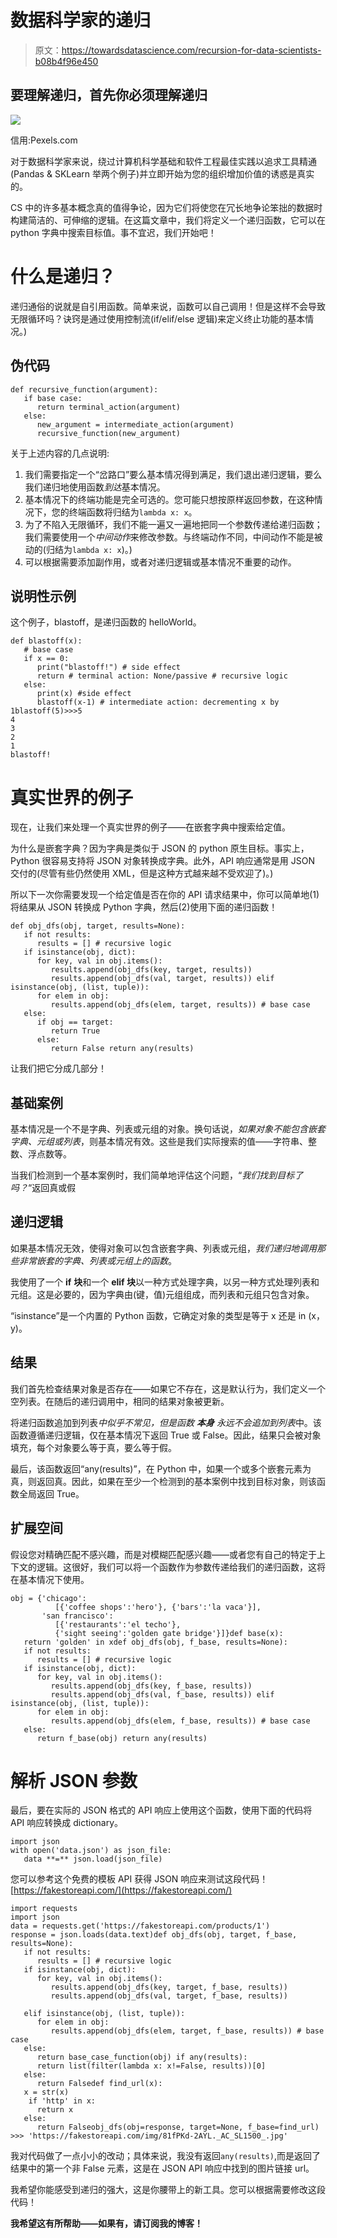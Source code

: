 # 数据科学家的递归

> 原文：<https://towardsdatascience.com/recursion-for-data-scientists-b08b4f96e450>

## 要理解递归，首先你必须理解递归

![](img/1c7214f88c41d7ad7b078f7c9bed6798.png)

信用:Pexels.com

对于数据科学家来说，绕过计算机科学基础和软件工程最佳实践以追求工具精通(Pandas & SKLearn 举两个例子)并立即开始为您的组织增加价值的诱惑是真实的。

CS 中的许多基本概念真的值得争论，因为它们将使您在冗长地争论笨拙的数据时构建简洁的、可伸缩的逻辑。在这篇文章中，我们将定义一个递归函数，它可以在 python 字典中搜索目标值。事不宜迟，我们开始吧！

# 什么是递归？

递归通俗的说就是自引用函数。简单来说，函数可以自己调用！但是这样不会导致无限循环吗？诀窍是通过使用控制流(if/elif/else 逻辑)来定义终止功能的基本情况。)

## 伪代码

```
def recursive_function(argument):
   if base case:
      return terminal_action(argument)
   else:
      new_argument = intermediate_action(argument)
      recursive_function(new_argument)
```

关于上述内容的几点说明:

1.  我们需要指定一个“岔路口”要么基本情况得到满足，我们退出递归逻辑，要么我们递归地使用函数*到达*基本情况。
2.  基本情况下的终端功能是完全可选的。您可能只想按原样返回参数，在这种情况下，您的终端函数将归结为`lambda x: x`。
3.  为了不陷入无限循环，我们不能一遍又一遍地把同一个参数传递给递归函数；我们需要使用一个*中间动作*来修改参数。与终端动作不同，中间动作不能是被动的(归结为`lambda x: x`)。)
4.  可以根据需要添加副作用，或者对递归逻辑或基本情况不重要的动作。

## 说明性示例

这个例子，blastoff，是递归函数的 helloWorld。

```
def blastoff(x):
   # base case 
   if x == 0:
      print("blastoff!") # side effect
      return # terminal action: None/passive # recursive logic
   else:
      print(x) #side effect
      blastoff(x-1) # intermediate action: decrementing x by 1blastoff(5)>>>5
4
3
2
1
blastoff!
```

# 真实世界的例子

现在，让我们来处理一个真实世界的例子——在嵌套字典中搜索给定值。

为什么是嵌套字典？因为字典是类似于 JSON 的 python 原生目标。事实上，Python 很容易支持将 JSON 对象转换成字典。此外，API 响应通常是用 JSON 交付的(尽管有些仍然使用 XML，但是这种方式越来越不受欢迎了)。)

所以下一次你需要发现一个给定值是否在你的 API 请求结果中，你可以简单地(1)将结果从 JSON 转换成 Python 字典，然后(2)使用下面的递归函数！

```
def obj_dfs(obj, target, results=None):
   if not results:
      results = [] # recursive logic
   if isinstance(obj, dict):
      for key, val in obj.items():
         results.append(obj_dfs(key, target, results))
         results.append(obj_dfs(val, target, results)) elif isinstance(obj, (list, tuple)):
      for elem in obj:
         results.append(obj_dfs(elem, target, results)) # base case
   else:
      if obj == target:
         return True
      else:
         return False return any(results)
```

让我们把它分成几部分！

## 基础案例

基本情况是一个不是字典、列表或元组的对象。换句话说，*如果对象不能包含嵌套字典、元组或列表*，则基本情况有效。这些是我们实际搜索的值——字符串、整数、浮点数等。

当我们检测到一个基本案例时，我们简单地评估这个问题，“*我们找到目标了吗？*“返回真或假

## 递归逻辑

如果基本情况无效，使得对象可以包含嵌套字典、列表或元组，*我们递归地调用那些非常嵌套的字典、列表或元组上的函数*。

我使用了一个 **if** **块**和一个 **elif 块**以一种方式处理字典，以另一种方式处理列表和元组。这是必要的，因为字典由(键，值)元组组成，而列表和元组只包含对象。

“isinstance”是一个内置的 Python 函数，它确定对象的类型是等于 x 还是 in (x，y)。

## 结果

我们首先检查结果对象是否存在——如果它不存在，这是默认行为，我们定义一个空列表。在随后的递归调用中，相同的结果对象被更新。

将递归函数追加到列表*中似乎不常见，但是函数* ***本身*** *永远不会追加到列表*中。该函数遵循递归逻辑，仅在基本情况下返回 True 或 False。因此，结果只会被对象填充，每个对象要么等于真，要么等于假。

最后，该函数返回“any(results)”，在 Python 中，如果一个或多个嵌套元素为真，则返回真。因此，如果在至少一个检测到的基本案例中找到目标对象，则该函数全局返回 True。

## 扩展空间

假设您对精确匹配不感兴趣，而是对模糊匹配感兴趣——或者您有自己的特定于上下文的逻辑。这很好，我们可以将一个函数作为参数传递给我们的递归函数，这将在基本情况下使用。

```
obj = {'chicago': 
          [{'coffee shops':'hero'}, {'bars':'la vaca'}],
       'san francisco': 
          [{'restaurants':'el techo'}, 
          {'sight seeing':'golden gate bridge'}]}def base(x):
   return 'golden' in xdef obj_dfs(obj, f_base, results=None):
   if not results:
      results = [] # recursive logic
   if isinstance(obj, dict):
      for key, val in obj.items():
         results.append(obj_dfs(key, f_base, results))
         results.append(obj_dfs(val, f_base, results)) elif isinstance(obj, (list, tuple)):
      for elem in obj:
         results.append(obj_dfs(elem, f_base, results)) # base case
   else:
      return f_base(obj) return any(results)
```

# 解析 JSON 参数

最后，要在实际的 JSON 格式的 API 响应上使用这个函数，使用下面的代码将 API 响应转换成 dictionary。

```
import json
with open('data.json') as json_file:
   data **=** json.load(json_file)
```

您可以参考这个免费的模板 API 获得 JSON 响应来测试这段代码！[https://fakestoreapi.com/](https://fakestoreapi.com/)

```
import requests
import json
data = requests.get('https://fakestoreapi.com/products/1')
response = json.loads(data.text)def obj_dfs(obj, target, f_base, results=None):
   if not results:
      results = [] # recursive logic
   if isinstance(obj, dict):
      for key, val in obj.items():
         results.append(obj_dfs(key, target, f_base, results))
         results.append(obj_dfs(val, target, f_base, results))

   elif isinstance(obj, (list, tuple)):
      for elem in obj:
         results.append(obj_dfs(elem, target, f_base, results)) # base case
   else:
      return base_case_function(obj) if any(results):
      return list(filter(lambda x: x!=False, results))[0]
   else:
      return Falsedef find_url(x):
   x = str(x)
    if 'http' in x:
      return x
   else:
      return Falseobj_dfs(obj=response, target=None, f_base=find_url)
>>> 'https://fakestoreapi.com/img/81fPKd-2AYL._AC_SL1500_.jpg'
```

我对代码做了一点小小的改动；具体来说，我没有返回`any(results)`,而是返回了结果中的第一个非 False 元素，这是在 JSON API 响应中找到的图片链接 url。

我希望你能感受到递归的强大，这是你腰带上的新工具。您可以根据需要修改这段代码！

**我希望这有所帮助——如果有，请订阅我的博客！**